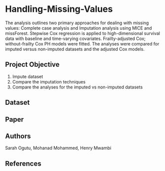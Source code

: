 # Handling-Missing-Values
The analysis outlines two primary approaches for dealing with missing values: Complete case analysis and Imputation analysis using MICE and missForest. Stepwise Cox regression is applied to high-dimensional survival data with baseline and time-varying covariates. Frailty-adjusted Cox; without-frailty Cox PH models were fitted.
The analyses were compared for imputed versus non-imputed datasets and the adjusted Cox models. 
## Project Objective
1. Impute dataset
2. Compare the imputation techniques
3. Compare the analyses for the imputed vs non-imputed datasets
## Dataset
## Paper
## Authors
Sarah Ogutu, Mohanad Mohammed, Henry Mwambi
## References
